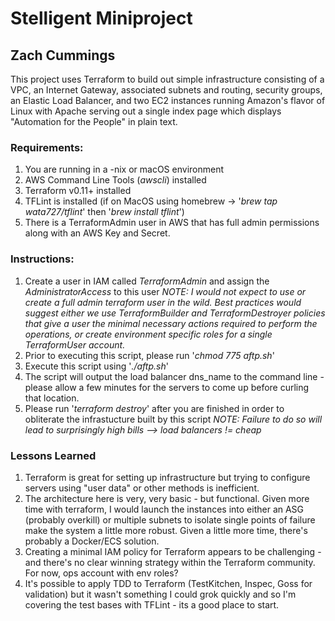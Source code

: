 # Stelligent Miniproject

## Zach Cummings

This project uses Terraform to build out simple infrastructure consisting of 
a VPC, an Internet Gateway, associated subnets and routing, security groups, an Elastic Load Balancer, and two EC2 instances running Amazon's flavor of Linux with Apache serving out a single index page which displays "Automation for the People" in plain text.

### Requirements:
1. You are running in a -nix or macOS environment
2. AWS Command Line Tools (*awscli*) installed
3. Terraform v0.11+ installed
4. TFLint is installed (if on MacOS using homebrew -> '*brew tap wata727/tflint*' then '*brew install tflint*')
5. There is a TerraformAdmin user in AWS that has full admin permissions along with an AWS Key and Secret.

### Instructions:
1. Create a user in IAM called *TerraformAdmin* and assign the *AdministratorAccess* to this user 
	*NOTE: I would not expect to use or create a full admin terraform user in the wild. Best practices would suggest 
	either we use TerraformBuilder and TerraformDestroyer policies that give a user the minimal necessary actions required to
	perform the operations, or create environment specific roles for a single TerraformUser account.*
2. Prior to executing this script, please run '*chmod 775 aftp.sh*'
3. Execute this script using '*./aftp.sh*'
4. The script will output the load balancer dns_name to the command line - please allow a few minutes for the servers to come up before curling that location.
5. Please run '*terraform destroy*' after you are finished in order to obliterate the infrastucture built by this script
	*NOTE: Failure to do so will lead to surprisingly high bills --> load balancers != cheap*

### Lessons Learned
1. Terraform is great for setting up infrastructure but trying to configure servers using "user data" or other methods is inefficient. 
2. The architecture here is very, very basic - but functional. Given more time with terraform, I would launch the instances into either an ASG (probably overkill) or 
	multiple subnets to isolate single points of failure make the system a little more robust. Given a little more time, there's probably a Docker/ECS solution. 
3. Creating a minimal IAM policy for Terraform appears to be challenging - and there's no clear winning strategy within the Terraform community. For now, ops account
	with env roles?
4. It's possible to apply TDD to Terraform (TestKitchen, Inspec, Goss for validation) but it wasn't something I could grok quickly and so I'm
	covering the test bases with TFLint - its a good place to start.